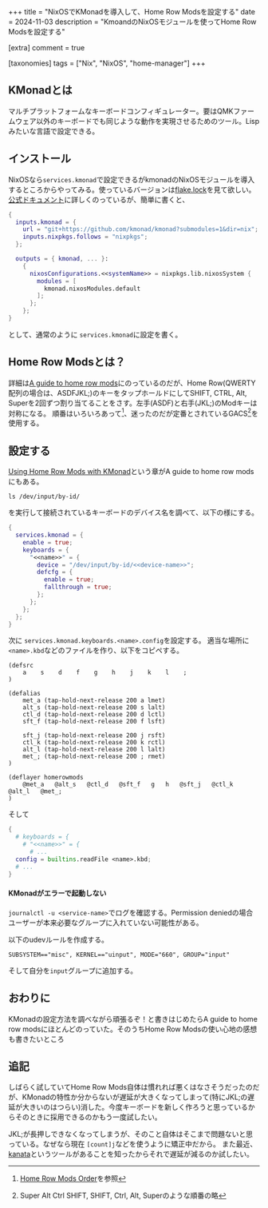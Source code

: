 +++
title = "NixOSでKMonadを導入して、Home Row Modsを設定する"
date = 2024-11-03
description = "KmoandのNixOSモジュールを使ってHome Row Modsを設定する"

[extra]
comment = true

[taxonomies]
tags = ["Nix", "NixOS", "home-manager"]
+++

## KMonadとは

マルチプラットフォームなキーボードコンフィギュレーター。要はQMKファームウェア以外のキーボードでも同じような動作を実現させるためのツール。Lispみたいな言語で設定できる。

## インストール

NixOSなら`services.kmonad`で設定できるがkmonadのNixOSモジュールを導入するところからやってみる。使っているバージョンは[flake.lock](https://github.com/satler-git/dotfiles/blob/394bd3ac066a1c881ce41ca07245c81da6aebda0/flake.lock)を見て欲しい。
[公式ドキュメント](https://github.com/kmonad/kmonad/blob/master/doc/installation.md#nixos)に詳しくのっているが、簡単に書くと、

```nix
{
  inputs.kmonad = {
    url = "git+https://github.com/kmonad/kmonad?submodules=1&dir=nix";
    inputs.nixpkgs.follows = "nixpkgs";
  };

  outputs = { kmonad, ... }:
    {
      nixosConfigurations.<<systemName>> = nixpkgs.lib.nixosSystem {
        modules = [
          kmonad.nixosModules.default
        ];
      };
    };
}
```

として、通常のように `services.kmonad`に設定を書く。

## Home Row Modsとは？

詳細は[A guide to home row mods](https://precondition.github.io/home-row-mods)にのっているのだが、Home Row(QWERTY配列の場合は、ASDFJKL;)のキーをタップホールドにしてSHIFT, CTRL, Alt, Superを2回ずつ割り当てることをさす。左手(ASDF)と右手(JKL;)のModキーは対称になる。
順番はいろいろあって[^1]、迷ったのだが定番とされているGACS[^2]を使用する。

## 設定する

[Using Home Row Mods with KMonad](https://precondition.github.io/home-row-mods#using-home-row-mods-with-kmonad)という章がA guide to home row modsにもある。

```shell
ls /dev/input/by-id/
```
を実行して接続されているキーボードのデバイス名を調べて、以下の様にする。
```nix
{
  services.kmonad = {
    enable = true;
    keyboards = {
      "<<name>>" = {
        device = "/dev/input/by-id/<<device-name>>";
        defcfg = {
          enable = true;
          fallthrough = true;
        };
      };
    };
  };
}
```

次に `services.kmonad.keyboards.<name>.config`を設定する。
適当な場所に `<name>.kbd`などのファイルを作り、以下をコピペする。

```kbd
(defsrc
    a    s    d    f    g    h    j    k    l    ;
)

(defalias
    met_a (tap-hold-next-release 200 a lmet)
    alt_s (tap-hold-next-release 200 s lalt)
    ctl_d (tap-hold-next-release 200 d lctl)
    sft_f (tap-hold-next-release 200 f lsft)

    sft_j (tap-hold-next-release 200 j rsft)
    ctl_k (tap-hold-next-release 200 k rctl)
    alt_l (tap-hold-next-release 200 l lalt)
    met_; (tap-hold-next-release 200 ; rmet)
)

(deflayer homerowmods
    @met_a   @alt_s   @ctl_d   @sft_f   g   h   @sft_j   @ctl_k   @alt_l   @met_;
)
```

そして
```nix
{
  # keyboards = {
    # "<<name>>" = {
      # ...
  config = builtins.readFile <name>.kbd;
  # ...
}
```

#### KMonadがエラーで起動しない

`journalctl -u <service-name>`でログを確認する。Permission deniedの場合ユーザーが本来必要なグループに入れていない可能性がある。

以下のudevルールを作成する。

```udev
SUBSYSTEM=="misc", KERNEL=="uinput", MODE="660", GROUP="input"
```

そして自分を`input`グループに追加する。


## おわりに

KMonadの設定方法を調べながら頑張るぞ！と書きはじめたらA guide to home row modsにほとんどのっていた。そのうちHome Row Modsの使い心地の感想も書きたいところ

## 追記

しばらく試していてHome Row Mods自体は慣れれば悪くはなさそうだったのだが、KMonadの特性か分からないが遅延が大きくなってしまって(特にJKL;の遅延が大きいのはつらい)消した。今度キーボードを新しく作ろうと思っているからそのときに採用できるのかもう一度試したい。

JKL;が長押しできなくなってしまうが、そのこと自体はそこまで問題ないと思っている。なぜなら現在 `[count]j`などを使うように矯正中だから。
また最近、[kanata](https://github.com/jtroo/kanata)というツールがあることを知ったからそれで遅延が減るのか試したい。

[^1]: [Home Row Mods Order](https://precondition.github.io/home-row-mods#home-row-mods-order)を参照
[^2]: Super Alt Ctrl SHIFT, SHIFT, Ctrl, Alt, Superのような順番の略

